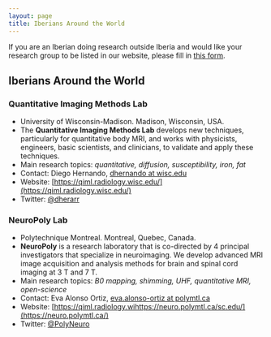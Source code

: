 ```yaml
---
layout: page
title: Iberians Around the World
---
```


If you are an Iberian doing research outside Iberia and would like your research group to be listed in our website, please fill in <a href="https://forms.gle/X3XvHLDNbY7jF1QX6" target="_blank">this form</a>.

## Iberians Around the World

### Quantitative Imaging Methods Lab

- University of Wisconsin-Madison. Madison, Wisconsin, USA.
- The **Quantitative Imaging Methods Lab** develops new techniques, particularly for quantitative body MRI, and works with physicists, engineers, basic scientists, and clinicians, to validate and apply these techniques.
- Main research topics: *quantitative, diffusion, susceptibility, iron, fat*
- Contact: Diego Hernando, [dhernando at wisc.edu](mailto:dhernando@wisc.edu)
- Website: [https://qiml.radiology.wisc.edu/](https://qiml.radiology.wisc.edu/)
- Twitter: [@dherarr](https://twitter.com/dherarr)

### NeuroPoly Lab

- Polytechnique Montreal. Montreal, Quebec, Canada.
- **NeuroPoly** is a research laboratory that is co-directed by 4 principal investigators that specialize in neuroimaging. We develop advanced MRI image acquisition and analysis methods for brain and spinal cord imaging at 3 T and 7 T. 
- Main research topics: *B0 mapping, shimming, UHF, quantitative MRI, open-science*
- Contact: Eva Alonso Ortiz, [eva.alonso-ortiz at polymtl.ca](mailto:eva.alonso-ortiz@polymtl.ca)
- Website: [https://qiml.radiology.wihttps://neuro.polymtl.ca/sc.edu/](https://neuro.polymtl.ca/)
- Twitter: [@PolyNeuro](https://twitter.com/PolyNeuro)
